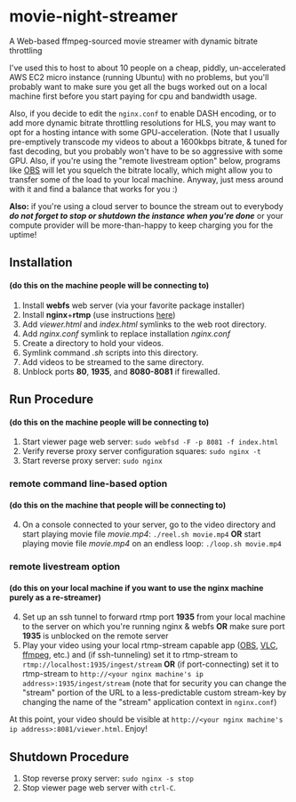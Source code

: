 # movie-night-streamer
A Web-based ffmpeg-sourced movie streamer with dynamic bitrate throttling

I've used this to host to about 10 people on a cheap, piddly, un-accelerated AWS EC2 micro instance (running Ubuntu) with no problems, but you'll probably want to make sure you get all the bugs worked out on a local machine first before you start paying for cpu and bandwidth usage. 

Also, if you decide to edit the `nginx.conf` to enable DASH encoding, or to add more dynamic bitrate throttling resolutions for HLS, you may want to opt for a hosting intance with some GPU-acceleration. (Note that I usually pre-emptively transcode my videos to about a 1600kbps bitrate, & tuned for fast decoding, but you probably won't have to be so aggressive with some GPU. Also, if you're using the "remote livestream option" below, programs like [OBS](https://obsproject.com) will let you squelch the bitrate locally, which might allow you to transfer some of the load to your local machine. Anyway, just mess around with it and find a balance that works for you :)

**Also:** if you're using a cloud server to bounce the stream out to everybody ***do not forget to stop or shutdown the instance when you're done*** or your compute provider will be more-than-happy to keep charging you for the uptime!

## Installation
#### (do this on the machine people will be connecting to)
1. Install **webfs** web server (via your favorite package installer)
2. Install **nginx**+**rtmp** (use instructions [here](https://www.nginx.com/blog/video-streaming-for-remote-learning-with-nginx/))
3. Add *viewer.html* and *index.html* symlinks to the web root directory.
4. Add *nginx.conf* symlink to replace installation *nginx.conf*
5. Create a directory to hold your videos.
6. Symlink command *.sh* scripts into this directory.
7. Add videos to be streamed to the same directory.
8. Unblock ports **80**, **1935**, and **8080-8081** if firewalled.

## Run Procedure
#### (do this on the machine people will be connecting to)
1. Start viewer page web server: `sudo webfsd -F -p 8081 -f index.html`
2. Verify reverse proxy server configuration squares: `sudo nginx -t`
3. Start reverse proxy server: `sudo nginx`

### remote command line-based option
#### (do this on the machine that people will be connecting to)
4. On a console connected to your server, go to the video directory and start playing movie file *movie.mp4*: `./reel.sh movie.mp4` 
   **OR** start playing movie file *movie.mp4* on an endless loop: `./loop.sh movie.mp4`

### remote livestream option
#### (do this on your local machine if you want to use the nginx machine purely as a re-streamer)
4. Set up an ssh tunnel to forward rtmp port **1935** from your local machine to the server on which you're running nginx & webfs **OR** make sure port **1935** is unblocked on the remote server
5. Play your video using your local rtmp-stream capable app ([OBS](https://obsproject.com), [VLC](https://www.videolan.org/vlc/index.html), [ffmpeg](rtmp://trac.ffmpeg.org/wiki/StreamingGuide), etc.) and (if ssh-tunneling) set it to rtmp-stream to `rtmp://localhost:1935/ingest/stream` **OR** (if port-connecting) set it to rtmp-stream to `http://<your nginx machine's ip address>:1935/ingest/stream` (note that for security you can change the "stream" portion of the URL to a less-predictable custom stream-key by changing the name of the "stream" application context in `nginx.conf`)

At this point, your video should be visible at `http://<your nginx machine's ip address>:8081/viewer.html`. Enjoy!

## Shutdown Procedure
1. Stop reverse proxy server: `sudo nginx -s stop`
2. Stop viewer page web server with `ctrl-C`.
